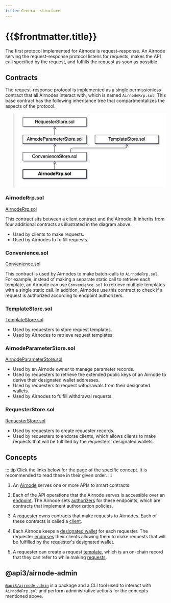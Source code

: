 ```yaml
---
title: General structure
---
```


# {{$frontmatter.title}}

<TocHeader />
<TOC class="table-of-contents" :include-level="[2,3]" />

The first protocol implemented for Airnode is request–response.
An Airnode serving the request–response protocol listens for requests, makes the API call specified by the request, and fulfills the request as soon as possible.

## Contracts

The request–response protocol is implemented as a single permissionless contract that all Airnodes interact with, which is named `AirnodeRrp.sol`. This base contract has the following inheritance tree that compartmentalizes the aspects of the protocol.

  >  ![rrp-sol-diagram](./assets/rrp-sol-diagram.png)

<!--
```
AirnodeRrp.sol
└── Convenience.sol
    ├── TemplateStore.sol
    └── AirnodeParameterStore.sol
        └── RequesterStore.sol
```
-->

### AirnodeRrp.sol

[AirnodeRrp.sol](https://github.com/api3dao/airnode/blob/master/packages/protocol/contracts/AirnodeRrp.sol)

This contract sits between a client contract and the Airnode. It inherits from four additional contracts as illustrated in the diagram above.

- Used by clients to make requests.
- Used by Airnodes to fulfill requests.

### Convenience.sol

[Convenience.sol](https://github.com/api3dao/airnode/blob/master/packages/protocol/contracts/Convenience.sol)

This contract is used by Airnodes to make batch-calls to `AirnodeRrp.sol`. For example, instead of making a separate static call to retrieve each template, an Airnode can use `Convenience.sol` to retrieve multiple templates with a single static call. In addition, Airnodes use this contract to check if a request is authorized according to endpoint authorizers.

### TemplateStore.sol

[TemplateStore.sol](https://github.com/api3dao/airnode/blob/master/packages/protocol/contracts/TemplateStore.sol)

- Used by requesters to store request templates.
- Used by Airnodes to retrieve request templates.

### AirnodeParameterStore.sol

[AirnodeParameterStore.sol](https://github.com/api3dao/airnode/blob/pre-alpha/packages/protocol/contracts/ProviderStore.sol)

- Used by an Airnode owner to manage parameter records.
- Used by requesters to retrieve the extended public keys of an Airnode to derive their designated wallet addresses.
- Used by requesters to request withdrawals from their designated wallets.
- Used by Airnodes to fulfill withdrawal requests.

### RequesterStore.sol

[RequesterStore.sol](https://github.com/api3dao/airnode/blob/master/packages/protocol/contracts/RequesterStore.sol)

- Used by requesters to create requester records.
- Used by requesters to endorse clients, which allows clients to make requests that will be fulfilled by the requesters' designated wallets.

## Concepts

::: tip
Click the links below for the page of the specific concept. It is recommended to read these in their given order.
:::

1. An [Airnode](airnode.md) serves one or more APIs to smart contracts.

1. Each of the API operations that the Airnode serves is accessible over an [endpoint](endpoint.md).
The Airnode sets [authorizers](authorizer.md) for these endpoints, which are contracts that implement authorization policies.

1. A [requester](requester.md) owns contracts that make requests to Airnodes. Each of these contracts is called a [client](client.md).

1. Each Airnode keeps a [designated wallet](designated-wallet.md) for each requester. The requester [endorses](endorsement.md) their clients allowing them to make requests that will be fulfilled by the requester's designated wallet.

1. A requester can create a request [template](template.md), which is an on-chain record that they can refer to while making [requests](request.md).

## @api3/airnode-admin

[`@api3/airnode-admin`](https://github.com/api3dao/airnode/tree/master/packages/admin) is a package and a CLI tool used to interact with `AirnodeRrp.sol` and perform administrative actions for the concepts mentioned above.
